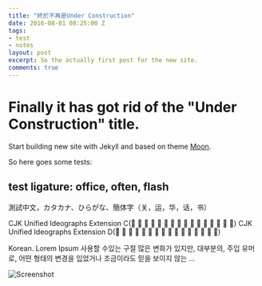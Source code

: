 ```yaml
---
title: "終於不再是Under Construction"
date: 2016-08-01 08:25:00 Z
tags:
- test
- notes
layout: post
excerpt: So the actually first post for the new site.
comments: true
---
```


# Finally it has got rid of the "Under Construction" title.

Start building new site with Jekyll and based on theme [Moon](https://github.com/TaylanTatli/Moon "Visit Moon on Github").

So here goes some tests:

## test ligature: office, often, flash

測試中文，カタカナ、ひらがな、簡体字（关，运，华，话，书）

CJK Unified Ideographs Extension C(𪜀	𪜁	𪜂	𪜃	𪜄	𪜅	𪜆	𪜇	𪜈	𪜉	𪜊	𪜋	𪜌	𪜍	𪜎	𪜏)
CJK Unified Ideographs Extension D(𫝀	𫝁	𫝂	𫝃	𫝄	𫝅	𫝆	𫝇	𫝈	𫝉	𫝊	𫝋	𫝌	𫝍	𫝎	𫝏)

Korean. Lorem Ipsum 사용할 수있는 구절 많은 변화가 있지만, 대부분의, 주입 유머로, 어떤 형태의 변경을 입었거나 조금이라도 믿을 보이지 않는 ...

![Screenshot](https://ooo.0o0.ooo/2016/08/01/579f0b2bdcc34.png)